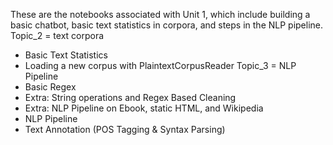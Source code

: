 These are the notebooks associated with Unit 1, which include building a basic chatbot, basic text statistics in corpora, and steps in the NLP pipeline.
Topic_2 = text corpora 
- Basic Text Statistics
- Loading a new corpus with PlaintextCorpusReader
Topic_3 = NLP Pipeline
- Basic Regex
- Extra: String operations and Regex Based Cleaning
- Extra: NLP Pipeline on Ebook, static HTML, and Wikipedia
- NLP Pipeline
- Text Annotation (POS Tagging & Syntax Parsing)

